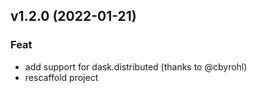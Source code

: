## v1.2.0 (2022-01-21)

### Feat

- add support for dask.distributed (thanks to @cbyrohl)
- rescaffold project
